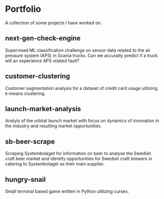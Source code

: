 # Portfolio
A collection of some projects I have worked on.

## next-gen-check-engine
Supervised ML classification challenge on sensor data related to the air pressure system (APS) in Scania trucks. Can we accuratly predict if a truck will an experience APS related fault?

## customer-clustering
Customer segmentation analysis for a dataset of credit card usage utilizing k-means clustering.

## launch-market-analysis
Analyis of the orbital launch market with focus on dynamics of innovation in the industry and resulting market opportunities.

## sb-beer-scrape
Scraping Systembolaget for information on beer to analyse the Swedish craft beer market and identify opportunities for Swedish craft brewers in catering to Systembolaget as their main supplier.

## hungry-snail
Small terminal based game written in Python utilizing curses.
